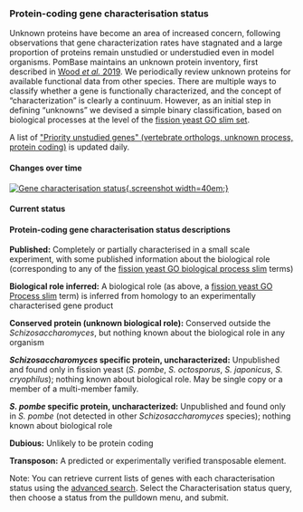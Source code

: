 ### Protein-coding gene characterisation status

Unknown proteins have become an area of increased
concern, following observations that gene characterization rates have
stagnated and a large proportion of proteins remain unstudied or
understudied even in model organisms.  PomBase maintains an unknown
protein inventory, first described in [Wood *et al.* 2019](https://doi.org/10.1098/rsob.180241).
We periodically review unknown proteins for available functional data
from other species.
There are multiple ways to classify whether a gene is functionally
characterized, and the concept of “characterization” is clearly a
continuum. However, as an initial step in defining “unknowns” we
devised a simple binary classification, based on biological processes
at the level of the [fission yeast GO slim set](/browse-curation/fission-yeast-bp-go-slim-terms).


A list of ["Priority unstudied genes" (vertebrate orthologs, unknown process, protein coding)](/status/priority-unstudied-genes)
is updated daily.


#### Changes over time

[![Gene characterisation status](assets/gene_characterisation_status_figure.svg){.screenshot width=40em;}](assets/gene_characterisation_status_figure.svg)

#### Current status

<app-characterisation-status-table></app-characterisation-status-table>


#### Protein-coding gene characterisation status descriptions

**Published:** Completely or partially characterised
in a small scale experiment, with some published information about the
biological role (corresponding to any of the [fission yeast GO
biological process slim](browse-curation/fission-yeast-bp-go-slim-terms) terms)

**Biological role inferred:** A biological role (as above, a [fission
yeast GO Process slim](browse-curation/fission-yeast-bp-go-slim-terms) term) is
inferred from homology to an experimentally characterised gene product

**Conserved protein (unknown biological role):** Conserved outside the <i>Schizosaccharomyces</i>,
but nothing known about the biological role in any organism

**<i>Schizosaccharomyces</i> specific protein, uncharacterized:**
Unpublished and found only in fission yeast (<i>S. pombe</i>, <i>S. octosporus</i>,
<i>S. japonicus</i>, <i>S. cryophilus</i>); nothing known about biological role.
May be single copy or a member of a multi-member family.

**<i>S. pombe</i> specific protein, uncharacterized:** Unpublished and
found only in <i>S. pombe</i> (not detected in other <i>Schizosaccharomyces</i>
species); nothing known about biological role

**Dubious:** Unlikely to be protein coding

**Transposon:** A predicted or experimentally verified transposable element.

Note: You can retrieve current lists of genes with each
characterisation status using the [advanced search](/query). Select
the Characterisation status query, then choose a status from the
pulldown menu, and submit.
